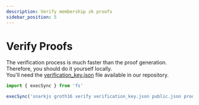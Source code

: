 ```yaml
---
description: Verify membership zk proofs
sidebar_position: 5
---
```


# Verify Proofs

The verification process is much faster than the proof generation.
Therefore, you should do it yourself locally.  
You'll need the [verification_key.json](https://github.com/privacy-scaling-explorations/e2e-zk-ecdsa/blob/main/apis/proving/test/verification_key.json) file available in our repository.

```javascript
import { execSync } from 'fs'

execSync('snarkjs groth16 verify verification_key.json public.json proof.json')
```
